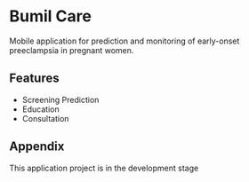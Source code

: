 
# Bumil Care

Mobile application for prediction and monitoring of early-onset preeclampsia in pregnant women.

## Features

- Screening Prediction
- Education
- Consultation

## Appendix

This application project is in the development stage
